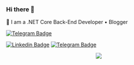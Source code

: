 ### Hi there 👋
🔭 I am a .NET Core Back-End Developer • Blogger 

[![Telegram Badge](https://img.shields.io/badge/DND-DotNetDocs-blue)](https://dotnetdocs.ir "My web site")

[![Linkedin Badge](https://img.shields.io/badge/-farhadzamani-0072b1?style=flat&logo=Linkedin&logoColor=white)](https://www.linkedin.com/in/farhadzamani/ "Connect on LinkedIn")
[![Telegram Badge](https://img.shields.io/badge/-farhadzamani-grey?style=flat&logo=Telegram&logoColor=white)](https://t.me/farhad_zmi "Contact on Telegram")

<p align="center">
  <img src="https://github-readme-stats.vercel.app/api?username=farhadzm&show_icons=true&count_private=true&include_all_commits=true" />
</p>

<!--
**farhadzm/farhadzm** is a ✨ _special_ ✨ repository because its `README.md` (this file) appears on your GitHub profile.

Here are some ideas to get you started:

- 🔭 I’m currently working on ...
- 🌱 I’m currently learning ...
- 👯 I’m looking to collaborate on ...
- 🤔 I’m looking for help with ...
- 💬 Ask me about ...
- 📫 How to reach me: ...
- 😄 Pronouns: ...
- ⚡ Fun fact: ...
-->
